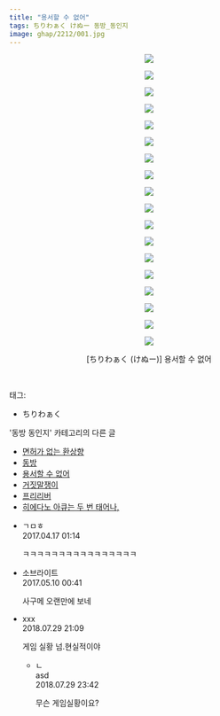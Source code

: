 ```yaml
---
title: "용서할 수 없어"
tags: ちりわぁく けぬー 동방_동인지
image: ghap/2212/001.jpg
---
```

<div class="article">
<p style="text-align: center; clear: none; float: none;"><img src="{{ site.nasurl }}/ghap/2212/001.jpg"/></p>
<p style="text-align: center; clear: none; float: none;"><img src="{{ site.nasurl }}/ghap/2212/002.jpg"/></p>
<p style="text-align: center; clear: none; float: none;"><img src="{{ site.nasurl }}/ghap/2212/003.jpg"/></p>
<p style="text-align: center; clear: none; float: none;"><img src="{{ site.nasurl }}/ghap/2212/004.jpg"/></p>
<p style="text-align: center; clear: none; float: none;"><img src="{{ site.nasurl }}/ghap/2212/005.jpg"/></p>
<p style="text-align: center; clear: none; float: none;"><img src="{{ site.nasurl }}/ghap/2212/006.jpg"/></p>
<p style="text-align: center; clear: none; float: none;"><img src="{{ site.nasurl }}/ghap/2212/007.jpg"/></p>
<p style="text-align: center; clear: none; float: none;"><img src="{{ site.nasurl }}/ghap/2212/008.jpg"/></p>
<p style="text-align: center; clear: none; float: none;"><img src="{{ site.nasurl }}/ghap/2212/009.jpg"/></p>
<p style="text-align: center; clear: none; float: none;"><img src="{{ site.nasurl }}/ghap/2212/010.jpg"/></p>
<p style="text-align: center; clear: none; float: none;"><img src="{{ site.nasurl }}/ghap/2212/011.jpg"/></p>
<p style="text-align: center; clear: none; float: none;"><img src="{{ site.nasurl }}/ghap/2212/012.jpg"/></p>
<p style="text-align: center; clear: none; float: none;"><img src="{{ site.nasurl }}/ghap/2212/013.jpg"/></p>
<p style="text-align: center; clear: none; float: none;"><img src="{{ site.nasurl }}/ghap/2212/014.jpg"/></p>
<p style="text-align: center; clear: none; float: none;"><img src="{{ site.nasurl }}/ghap/2212/015.jpg"/></p>
<p style="text-align: center; clear: none; float: none;"><img src="{{ site.nasurl }}/ghap/2212/016.jpg"/></p>
<p style="text-align: center; clear: none; float: none;"><img src="{{ site.nasurl }}/ghap/2212/017.jpg"/></p>
<p style="text-align: center; clear: none; float: none;"><img src="{{ site.nasurl }}/ghap/2212/018.jpg"/></p>
<p style="text-align: center; clear: none; float: none;">[ちりわぁく (けぬー)] 용서할 수 없어</p>
<p><br/></p>
</div><div class="tagTrail">
<p>태그: </p>
<ul>
<li>ちりわぁく</li>
</ul>
</div><div class="another">
<p>'동방 동인지' 카테고리의 다른 글</p>
<ul>
<li><a href="/2016-09-18-ghap_2215">면허가 없는 환상향</a></li>
<li><a href="/2016-09-18-ghap_2213">동방</a></li>
<li><a href="/2016-09-18-ghap_2212">용서할 수 없어</a></li>
<li><a href="/2016-09-18-ghap_2211">거짓말쟁이</a></li>
<li><a href="/2016-09-18-ghap_2209">프리리버</a></li>
<li><a href="/2016-09-18-ghap_2208">히에다노 아큐는 두 번 태어나,</a></li>
</ul>
</div><div class="cb_module cb_fluid">
<div class="cb_wrt cb_profile">
<div class="comment">
<ul>
<li class="cb_thumb_off" id="comment14966918">
<div class="cb_comment_area">
<div class="cb_info_area">
<div class="cb_section">
<span class="cb_nick_name">ㄱㅁㅎ</span>
</div>
<div class="cb_section">
<span class="cb_date">2017.04.17 01:14 </span>
</div>
</div>
<div class="cb_dsc_comment">
<p class="cb_dsc">
											ㅋㅋㅋㅋㅋㅋㅋㅋㅋㅋㅋㅋㅋㅋㅋㅋ
										</p>
</div>
</div></li>
<li class="cb_thumb_off" id="comment14985005">
<div class="cb_comment_area">
<div class="cb_info_area">
<div class="cb_section">
<span class="cb_nick_name">소브라이트</span>
</div>
<div class="cb_section">
<span class="cb_date">2017.05.10 00:41 </span>
</div>
</div>
<div class="cb_dsc_comment">
<p class="cb_dsc">
											사구메 오랜만에 보네
										</p>
</div>
</div></li>
<li class="cb_thumb_off" id="comment15296472">
<div class="cb_comment_area">
<div class="cb_info_area">
<div class="cb_section">
<span class="cb_nick_name">xxx</span>
</div>
<div class="cb_section">
<span class="cb_date">2018.07.29 21:09 </span>
</div>
</div>
<div class="cb_dsc_comment">
<p class="cb_dsc">
											게임 실황 넘.현실적이야
										</p>
</div>
<ul>
<li class="cb_thumb_off" id="comment15296555">
<span class="cb_bu_subnode">ㄴ</span>
<div class="cb_comment_area">
<div class="cb_info_area">
<div class="cb_section">
<span class="cb_nick_name">asd</span>
</div>
<div class="cb_section">
<span class="cb_date">2018.07.29 23:42 </span>
</div>
</div>
<div class="cb_dsc_comment">
<p class="cb_dsc">
																무슨 게임실황이요?
															</p>
</div>
</div>
</li>
</ul>
</div></li>
</ul>
</div>
</div><!-- commentList close -->
</div>